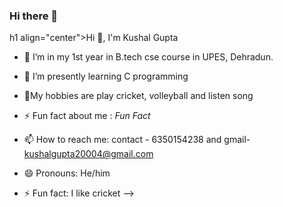 ### Hi there 👋

h1 align="center">Hi 👋, I'm Kushal Gupta</h1>


- 🔭 I’m in my 1st year in B.tech cse course in UPES, Dehradun.
- 🌱 I’m presently learning  C programming 
- 💬My hobbies are play cricket, volleyball and listen song

- ⚡ Fun fact about me :   *Fun Fact*
- 📫 How to reach me: contact - 6350154238 and gmail- kushalgupta20004@gmail.com
- 😄 Pronouns: He/him
- ⚡ Fun fact: I like cricket 
-->
